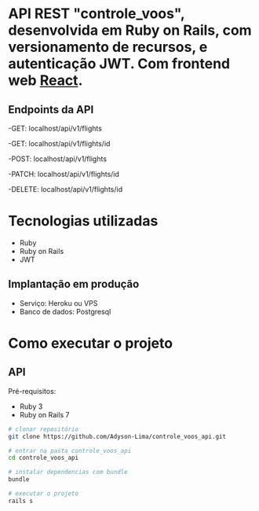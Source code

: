 # API REST "controle_voos", desenvolvida em Ruby on Rails, com versionamento de recursos, e autenticação JWT. Com frontend web <a href="https://github.com/Adyson-Lima/controle_voos_web">React</a>. 

## Endpoints da API 
-GET: localhost/api/v1/flights

-GET: localhost/api/v1/flights/id

-POST: localhost/api/v1/flights

-PATCH: localhost/api/v1/flights/id

-DELETE: localhost/api/v1/flights/id

# Tecnologias utilizadas

- Ruby
- Ruby on Rails
- JWT

## Implantação em produção
- Serviço: Heroku ou VPS
- Banco de dados: Postgresql

# Como executar o projeto

## API
Pré-requisitos:
 
- Ruby 3
- Ruby on Rails 7

```bash
# clonar repositório
git clone https://github.com/Adyson-Lima/controle_voos_api.git

# entrar na pasta controle_voos_api
cd controle_voos_api

# instalar dependencias com bundle
bundle

# executar o projeto
rails s
```

